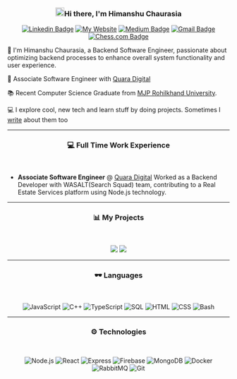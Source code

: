 <!-- Header section -->

<h3 align="center"><img src = "https://raw.githubusercontent.com/MartinHeinz/MartinHeinz/master/wave.gif" width = 20px>Hi there, I'm Himanshu Chaurasia</h3>

<!-- Badges + Links section -->

<p align="center">
    <a href="https://www.linkedin.com/in/himanshu-chaurasia/"><img src="https://img.shields.io/badge/-blue?style=flat-square&logo=Linkedin&logoColor=white&link=https://www.linkedin.com/in/himanshu-chaurasia/" alt="Linkedin Badge"></a>
    <a href="#"><img src="https://img.shields.io/badge/Portfolio-8A2BE2" alt="My Website"></a>
    <a href="https://medium.com/@HimaCOD"><img src="https://img.shields.io/badge/-@HimanCOD-03a57a?style=flat-square&labelColor=000000&logo=Medium&link=https://medium.com/@HimaCOD/" alt="Medium Badge"></a>
    <a href="mailto:himanshuchaurasia2k@gmail.com"><img src="https://img.shields.io/badge/-Gmail-c14438?style=flat-square&logo=Gmail&logoColor=white&link=mailto:himanshuchaurasia2k@gmail.com" alt="Gmail Badge"></a>
    <a href="https://www.chess.com/member/HimansChess">
  <img src="https://img.shields.io/badge/-Chess.com-44B581?style=flat-square&logo=chess.com&logoColor=white" alt="Chess.com Badge">
</a>

  
</p>


🚀 I'm Himanshu Chaurasia, a Backend Software Engineer, passionate about optimizing backend processes to enhance overall system functionality and user experience.

💼 Associate Software Engineer with [Quara Digital](https://quaradigital.com/)

📚 Recent Computer Science Graduate from [MJP Rohilkhand University](https://www.mjpru.ac.in/).

💻 I explore cool, new tech and learn stuff by doing projects. Sometimes I [write](https://medium.com/@HimaCOD) about them too


-------

<h3 align="center">💻 Full Time Work Experience </h3>
<br>

- **Associate Software Engineer** @ [Quara Digital](https://quaradigital.com/) Worked as a Backend Developer with WASALT(Search Squad) team,
contributing to a Real Estate Services platform using Node.js technology. 

-------

<h3 align="center">📊 My Projects</h3>

<br>

<p align="center">
    <a href="https://github.com/Himanshu-gse/Ecommerce-Nodejs"><img src="https://github-readme-stats.vercel.app/api/pin/?username=Himanshu-gse&repo=Ecommerce-Nodejs"></a>
    <a href="https://github.com/Himanshu-gse/FoodHut"><img src="https://github-readme-stats.vercel.app/api/pin/?username=Himanshu-gse&repo=FoodHut"></a>
</p>

-------

<h3 align="center">🕶 Languages</h3>
<br>

<div align="center">

![JavaScript](https://img.shields.io/badge/-JavaScript-000?&logo=JavaScript)
![C++](https://img.shields.io/badge/-C++-000?&logo=c%2b%2b&logoColor=00599C)
![TypeScript](https://img.shields.io/badge/-TypeScript-000?&logo=TypeScript)
![SQL](https://img.shields.io/badge/-SQL-000?&logo=MySQL)
![HTML](https://img.shields.io/badge/-HTML-000?&logo=html5)
![CSS](https://img.shields.io/badge/-CSS-000?&logo=css3)
![Bash](https://img.shields.io/badge/-Bash-000?&logo=gnubash)

</div>

-------

<h3 align="center">⚙ Technologies</h3>
<br>

<div align="center">

![Node.js](https://img.shields.io/badge/-Node.js-000?&logo=nodedotjs)
![React](https://img.shields.io/badge/-React-000?&logo=react)
![Express](https://img.shields.io/badge/-Express-000?&logo=express)
![Firebase](https://img.shields.io/badge/-Firebase-000?&logo=firebase)
![MongoDB](https://img.shields.io/badge/-MongoDB-000?&logo=mongodb)
![Docker](https://img.shields.io/badge/-Docker-000?&logo=docker)
![RabbitMQ](https://img.shields.io/badge/-RabbitMQ-000?&logo=rabbitmq)
![Git](https://img.shields.io/badge/-Git-000?&logo=git)

</div>

<!-- GitHub section: END -->
